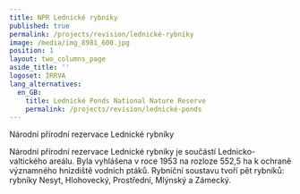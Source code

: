 ```yaml
---
title: NPR Lednické rybníky
published: true
permalink: /projects/revision/lednické-rybníky
image: /media/img_8981_600.jpg
position: 1
layout: two_columns_page
aside_title: ''
logoset: IRRVA
lang_alternatives:
  en_GB:
    title: Lednické Ponds National Nature Reserve
    permalink: /projects/revision/lednické-ponds
---
```

Národní přírodní rezervace Lednické rybníky

Národní přírodní rezervace Lednické rybníky je součástí Lednicko-valtického areálu. Byla vyhlášena v roce 1953 na rozloze 552,5 ha k ochraně významného hnízdiště vodních ptáků. Rybniční soustavu tvoří pět rybníků: rybníky Nesyt, Hlohovecký, Prostřední, Mlýnský a Zámecký.
